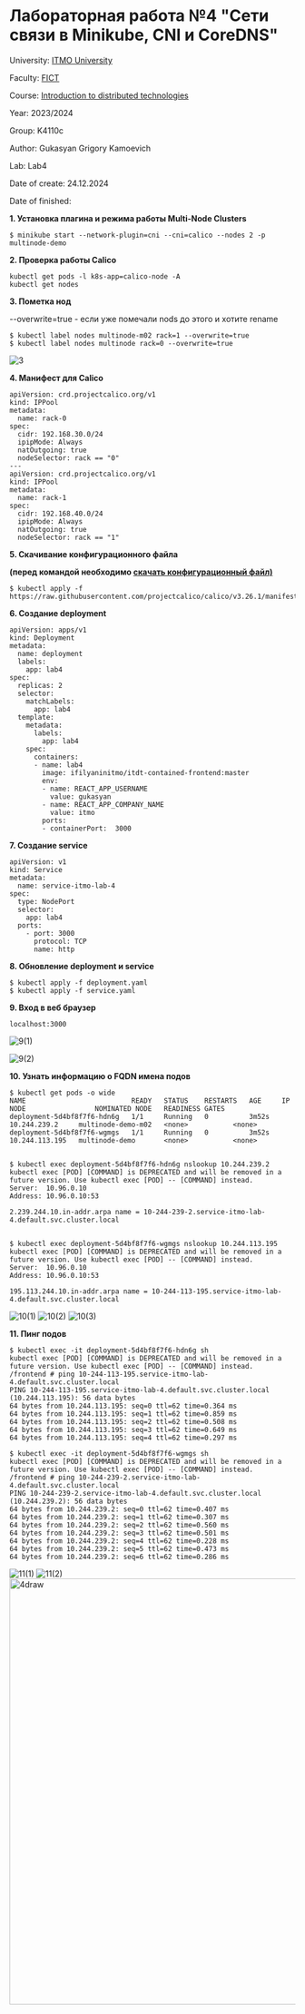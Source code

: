 # Лабораторная работа №4 "Сети связи в Minikube, CNI и CoreDNS"

University: [ITMO University](https://itmo.ru/ru/)

Faculty: [FICT](https://fict.itmo.ru)

Course: [Introduction to distributed technologies](https://github.com/itmo-ict-faculty/introduction-to-distributed-technologies)

Year: 2023/2024

Group: K4110с

Author: Gukasyan Grigory Kamoevich

Lab: Lab4

Date of create: 24.12.2024

Date of finished: 

**1. Установка плагина и режима работы Multi-Node Clusters**
```
$ minikube start --network-plugin=cni --cni=calico --nodes 2 -p multinode-demo
```
**2. Проверка работы Calico**

```
kubectl get pods -l k8s-app=calico-node -A
kubectl get nodes
```


**3. Пометка нод** 

--overwrite=true - если уже помечали nods до этого и хотите rename

```
$ kubectl label nodes multinode-m02 rack=1 --overwrite=true
$ kubectl label nodes multinode rack=0 --overwrite=true 
```
![3](https://github.com/user-attachments/assets/c8a4e8a6-1031-401c-a899-5b7a5aeecb11)



**4. Манифест для Calico**

```
apiVersion: crd.projectcalico.org/v1
kind: IPPool
metadata:
  name: rack-0
spec:
  cidr: 192.168.30.0/24
  ipipMode: Always
  natOutgoing: true
  nodeSelector: rack == "0"
---
apiVersion: crd.projectcalico.org/v1
kind: IPPool
metadata:
  name: rack-1
spec:
  cidr: 192.168.40.0/24
  ipipMode: Always
  natOutgoing: true
  nodeSelector: rack == "1"
```

**5. Скачивание конфигурационного файла**

**(перед командой необходимо [скачать конфигурационный файл)](https://github.com/projectcalico/calico/blob/master/manifests/calicoctl.yaml)**
```
$ kubectl apply -f https://raw.githubusercontent.com/projectcalico/calico/v3.26.1/manifests/calico.yaml
```

**6. Создание deployment**
```
apiVersion: apps/v1
kind: Deployment
metadata:
  name: deployment
  labels:
    app: lab4
spec:
  replicas: 2
  selector: 
    matchLabels:
      app: lab4
  template:
    metadata:
      labels:
        app: lab4
    spec:
      containers:
      - name: lab4
        image: ifilyaninitmo/itdt-contained-frontend:master
        env:
        - name: REACT_APP_USERNAME
          value: gukasyan
        - name: REACT_APP_COMPANY_NAME
          value: itmo
        ports:
        - containerPort:  3000

```

**7. Создание service**
```
apiVersion: v1
kind: Service
metadata:
  name: service-itmo-lab-4
spec:
  type: NodePort
  selector:
    app: lab4
  ports:
    - port: 3000
      protocol: TCP
      name: http
```

**8. Обновление deployment и service**
```
$ kubectl apply -f deployment.yaml
$ kubectl apply -f service.yaml
```

**9. Вход в веб браузер**
```
localhost:3000
```


![9(1)](https://github.com/user-attachments/assets/0506365c-04e5-4c0b-b7a6-e95dcb5ac2b8)

![9(2)](https://github.com/user-attachments/assets/c0a87561-e8cf-4ca1-b401-5149ff96a149)


**10. Узнать информацию о FQDN имена подов**
```
$ kubectl get pods -o wide
NAME                          READY   STATUS    RESTARTS   AGE     IP               NODE                 NOMINATED NODE   READINESS GATES
deployment-5d4bf8f7f6-hdn6g   1/1     Running   0          3m52s   10.244.239.2     multinode-demo-m02   <none>           <none>
deployment-5d4bf8f7f6-wgmgs   1/1     Running   0          3m52s   10.244.113.195   multinode-demo       <none>           <none>


$ kubectl exec deployment-5d4bf8f7f6-hdn6g nslookup 10.244.239.2
kubectl exec [POD] [COMMAND] is DEPRECATED and will be removed in a future version. Use kubectl exec [POD] -- [COMMAND] instead.
Server:  10.96.0.10
Address: 10.96.0.10:53

2.239.244.10.in-addr.arpa name = 10-244-239-2.service-itmo-lab-4.default.svc.cluster.local


$ kubectl exec deployment-5d4bf8f7f6-wgmgs nslookup 10.244.113.195
kubectl exec [POD] [COMMAND] is DEPRECATED and will be removed in a future version. Use kubectl exec [POD] -- [COMMAND] instead.
Server:  10.96.0.10
Address: 10.96.0.10:53

195.113.244.10.in-addr.arpa name = 10-244-113-195.service-itmo-lab-4.default.svc.cluster.local
```

![10(1)](https://github.com/user-attachments/assets/e665e956-e8a6-4794-bc79-9b197bc64022)
![10(2)](https://github.com/user-attachments/assets/7f8cd4df-c8f0-41e6-afc6-95c116126ba9)
![10(3)](https://github.com/user-attachments/assets/73233bf9-5a8a-4615-8aef-f06936153dfc)



**11. Пинг подов**
```
$ kubectl exec -it deployment-5d4bf8f7f6-hdn6g sh
kubectl exec [POD] [COMMAND] is DEPRECATED and will be removed in a future version. Use kubectl exec [POD] -- [COMMAND] instead.
/frontend # ping 10-244-113-195.service-itmo-lab-4.default.svc.cluster.local
PING 10-244-113-195.service-itmo-lab-4.default.svc.cluster.local (10.244.113.195): 56 data bytes
64 bytes from 10.244.113.195: seq=0 ttl=62 time=0.364 ms
64 bytes from 10.244.113.195: seq=1 ttl=62 time=0.859 ms
64 bytes from 10.244.113.195: seq=2 ttl=62 time=0.508 ms
64 bytes from 10.244.113.195: seq=3 ttl=62 time=0.649 ms
64 bytes from 10.244.113.195: seq=4 ttl=62 time=0.297 ms

$ kubectl exec -it deployment-5d4bf8f7f6-wgmgs sh 
kubectl exec [POD] [COMMAND] is DEPRECATED and will be removed in a future version. Use kubectl exec [POD] -- [COMMAND] instead.
/frontend # ping 10-244-239-2.service-itmo-lab-4.default.svc.cluster.local
PING 10-244-239-2.service-itmo-lab-4.default.svc.cluster.local (10.244.239.2): 56 data bytes
64 bytes from 10.244.239.2: seq=0 ttl=62 time=0.407 ms
64 bytes from 10.244.239.2: seq=1 ttl=62 time=0.307 ms
64 bytes from 10.244.239.2: seq=2 ttl=62 time=0.560 ms
64 bytes from 10.244.239.2: seq=3 ttl=62 time=0.501 ms
64 bytes from 10.244.239.2: seq=4 ttl=62 time=0.228 ms
64 bytes from 10.244.239.2: seq=5 ttl=62 time=0.473 ms
64 bytes from 10.244.239.2: seq=6 ttl=62 time=0.286 ms
```
![11(1)](https://github.com/user-attachments/assets/34ec0ca3-f5de-4ebc-9cb0-4da6163da81e)
![11(2)](https://github.com/user-attachments/assets/310e6203-f893-4314-aec7-a8411626f460)
<img width="751" alt="4draw" src="https://github.com/user-attachments/assets/9e65ea03-ab7a-4209-9196-0edc9fcb5ba2" />
